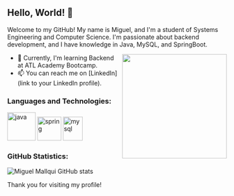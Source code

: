 ## Hello, World! 👋
Welcome to my GitHub! My name is Miguel, and I'm a student of Systems Engineering and Computer Science. I'm passionate about backend development, and I have knowledge in Java, MySQL, and SpringBoot.


<img align= "right" width= "240" src= "https://pa1.narvii.com/6580/8098c6e9207376889eeb0532d9f5a0723c4d73f5_hq.gif"/>

- 🌱 Currently, I'm learning Backend at ATL Academy Bootcamp.
- 📫 You can reach me on [LinkedIn](link to your LinkedIn profile).

### Languages and Technologies:
<p align="left">
      <img src="https://www.vectorlogo.zone/logos/java/java-icon.svg" alt="java" width="65" height="65"/> 
      <img src="https://www.vectorlogo.zone/logos/springio/springio-icon.svg" alt="spring" width="55" height="55"/>
      <img src="https://www.vectorlogo.zone/logos/mysql/mysql-icon.svg" alt="mysql" width="45" height="55"/>
</p>

### GitHub Statistics:

![Miguel Mallqui GitHub stats](https://github-readme-stats.vercel.app/api?username=Yaspercode&show=reviews)

Thank you for visiting my profile!

